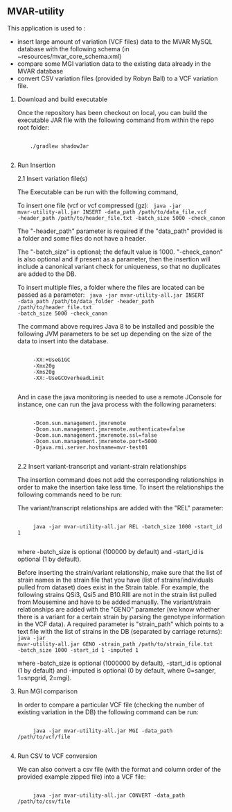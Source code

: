 ## MVAR-utility

This application is used to :
* insert large amount of variation (VCF files) data to the MVAR MySQL database with the following schema (in ~resources/mvar_core_schema.xml)
* compare some MGI variation data to the existing data already in the MVAR database
* convert CSV variation files (provided by Robyn Ball) to a VCF variation file.

1. Download and build executable

    Once the repository has been checkout on local, you can build the executable JAR file with the following command from within the repo root folder:
    
    <code>
       ./gradlew shadowJar
    </code>

2. Run Insertion
    
    2.1 Insert variation file(s)
    
    The Executable can be run with the following command,
    
    To insert one file (vcf or vcf compressed (gz):
    <code>
        java -jar mvar-utility-all.jar INSERT -data_path /path/to/data_file.vcf -header_path /path/to/header_file.txt -batch_size 5000 -check_canon
    </code>
   
    The "-header_path" parameter is required if the "data_path" provided is a folder and some files do not have a header.
   
    The "-batch_size" is optional; the default value is 1000. "-check_canon" is also optional and if present as a parameter, then the insertion will include a canonical variant check for uniqueness, so that no duplicates are added to the DB.

    To insert multiple files, a folder where the files are located can be passed as a parameter:
    <code>
        java -jar mvar-utility-all.jar INSERT -data_path /path/to/data_folder -header_path /path/to/header_file.txt -batch_size 5000 -check_canon
    </code>
   
    The command above requires Java 8 to be installed and possible the following JVM parameters to be set up depending on the size of the data to insert into the database.
    
    <code>
        -XX:+UseG1GC
        -Xmx20g 
        -Xms20g 
        -XX:-UseGCOverheadLimit
    </code>
       
    And in case the java monitoring is needed to use a remote JConsole for instance, one can run the java process with the following parameters:   

    <code>
        -Dcom.sun.management.jmxremote 
        -Dcom.sun.management.jmxremote.authenticate=false 
        -Dcom.sun.management.jmxremote.ssl=false 
        -Dcom.sun.management.jmxremote.port=5000 
        -Djava.rmi.server.hostname=mvr-test01
    </code>

    2.2 Insert variant-transcript and variant-strain relationships
    
    The insertion command does not add the corresponding relationships in order to make the insertion take less time. To insert the relationships the following commands need to be run:
    
    The variant/transcript relationships are added with the "REL" parameter:
    
    <code>
        java -jar mvar-utility-all.jar REL -batch_size 1000 -start_id 1
    </code>
    
    where -batch_size is optional (100000 by default) and -start_id is optional (1 by default).

    Before inserting the strain/variant relationship, make sure that the list of strain names in the strain file that you have 
   (list of strains/individuals pulled from dataset) does exist in the Strain table. For example, the following strains QSi3, Qsi5 and B10.RIII are not in the strain list pulled from Mousemine and have to be added manually. The variant/strain relationships are added with the "GENO" parameter (we know whether there is a variant for a certain strain by parsing the genotype information in the VCF data). A required parameter is "strain_path" which points to a text file with the list of strains in the DB (separated by carriage returns):
    <code>
       java -jar mvar-utility-all.jar GENO -strain_path /path/to/strain_file.txt -batch_size 1000 -start_id 1 -imputed 1
    </code>

    where -batch_size is optional (1000000 by default), -start_id is optional (1 by default) and -imputed is optional (0 by default, where 0=sanger, 1=snpgrid, 2=mgi).
     
3. Run MGI comparison

    In order to compare a particular VCF file (checking the number of existing variation in the DB) the following command can be run:
    
    <code>
        java -jar mvar-utility-all.jar MGI -data_path /path/to/vcf/file
    </code>
    
     
4. Run CSV to VCF conversion

    We can also convert a csv file (with the format and column order of the provided example zipped file) into a VCF file:
    
    <code>
        java -jar mvar-utility-all.jar CONVERT -data_path /path/to/csv/file
    </code>